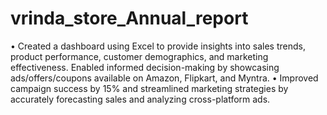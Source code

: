 # vrinda_store_Annual_report
• Created a dashboard using Excel to provide insights into sales trends, product performance, customer demographics, and 
marketing effectiveness. Enabled informed decision-making by showcasing ads/offers/coupons available on Amazon, 
Flipkart, and Myntra. 
• Improved campaign success by 15% and streamlined marketing strategies by accurately forecasting sales and analyzing 
cross-platform ads.

